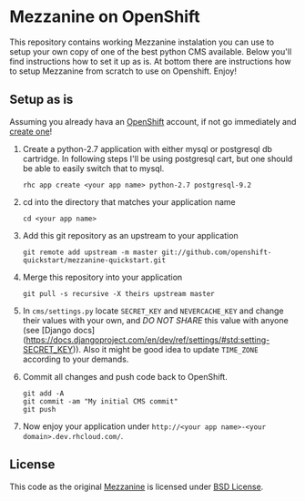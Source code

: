 Mezzanine on OpenShift
======================

This repository contains working Mezzanine instalation you can use to setup your
own copy of one of the best python CMS available. Below you'll find instructions
how to set it up as is. At bottom there are instructions how to setup Mezzanine
from scratch to use on Openshift. Enjoy!


Setup as is
-----------

Assuming you already hava an [OpenShift](https://www.openshift.com/) account, if
not go immediately and [create one](https://www.openshift.com/app/account/new)!

1. Create a python-2.7 application with either mysql or postgresql db cartridge.
In following steps I'll be using postgresql cart, but one should be able to
easily switch that to mysql.

    ```
    rhc app create <your app name> python-2.7 postgresql-9.2
    ```

2. cd into the directory that matches your application name

    ```
    cd <your app name>
    ```

3. Add this git repository as an upstream to your application

    ```
    git remote add upstream -m master git://github.com/openshift-quickstart/mezzanine-quickstart.git
    ```

4. Merge this repository into your application

    ```
    git pull -s recursive -X theirs upstream master
    ```

5. In `cms/settings.py` locate `SECRET_KEY` and `NEVERCACHE_KEY` and change their
values with your own, and _DO NOT SHARE_ this value with anyone (see [Django docs]
(https://docs.djangoproject.com/en/dev/ref/settings/#std:setting-SECRET_KEY)).
Also it might be good idea to update `TIME_ZONE` according to your demands.

6. Commit all changes and push code back to OpenShift.

    ```
    git add -A
    git commit -am "My initial CMS commit"
    git push
    ```

6. Now enjoy your application under `http://<your app name>-<your domain>.dev.rhcloud.com/`.


License
-------

This code as the original [Mezzanine](http://mezzanine.jupo.org/) is licensed under [BSD License](http://www.linfo.org/bsdlicense.html).

